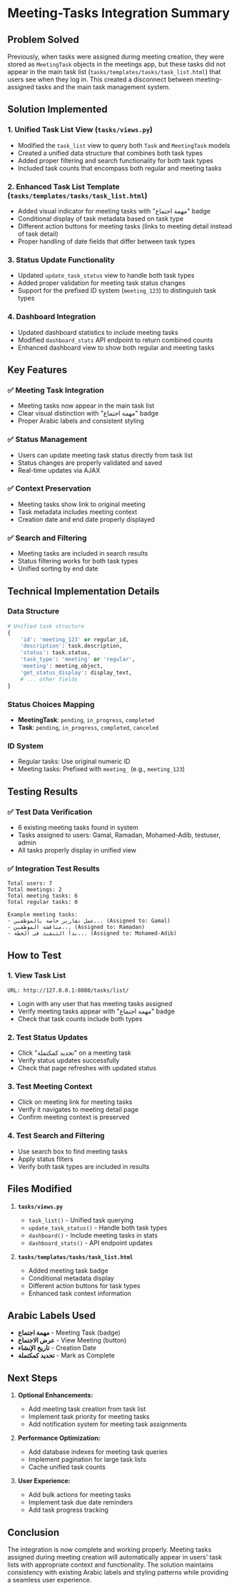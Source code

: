 # Meeting-Tasks Integration Summary

## Problem Solved
Previously, when tasks were assigned during meeting creation, they were stored as `MeetingTask` objects in the meetings app, but these tasks did not appear in the main task list (`tasks/templates/tasks/task_list.html`) that users see when they log in. This created a disconnect between meeting-assigned tasks and the main task management system.

## Solution Implemented

### 1. **Unified Task List View** (`tasks/views.py`)
- Modified the `task_list` view to query both `Task` and `MeetingTask` models
- Created a unified data structure that combines both task types
- Added proper filtering and search functionality for both task types
- Included task counts that encompass both regular and meeting tasks

### 2. **Enhanced Task List Template** (`tasks/templates/tasks/task_list.html`)
- Added visual indicator for meeting tasks with "مهمة اجتماع" badge
- Conditional display of task metadata based on task type
- Different action buttons for meeting tasks (links to meeting detail instead of task detail)
- Proper handling of date fields that differ between task types

### 3. **Status Update Functionality**
- Updated `update_task_status` view to handle both task types
- Added proper validation for meeting task status changes
- Support for the prefixed ID system (`meeting_123`) to distinguish task types

### 4. **Dashboard Integration**
- Updated dashboard statistics to include meeting tasks
- Modified `dashboard_stats` API endpoint to return combined counts
- Enhanced dashboard view to show both regular and meeting tasks

## Key Features

### ✅ **Meeting Task Integration**
- Meeting tasks now appear in the main task list
- Clear visual distinction with "مهمة اجتماع" badge
- Proper Arabic labels and consistent styling

### ✅ **Status Management**
- Users can update meeting task status directly from task list
- Status changes are properly validated and saved
- Real-time updates via AJAX

### ✅ **Context Preservation**
- Meeting tasks show link to original meeting
- Task metadata includes meeting context
- Creation date and end date properly displayed

### ✅ **Search and Filtering**
- Meeting tasks are included in search results
- Status filtering works for both task types
- Unified sorting by end date

## Technical Implementation Details

### Data Structure
```python
# Unified task structure
{
    'id': 'meeting_123' or regular_id,
    'description': task.description,
    'status': task.status,
    'task_type': 'meeting' or 'regular',
    'meeting': meeting_object,
    'get_status_display': display_text,
    # ... other fields
}
```

### Status Choices Mapping
- **MeetingTask**: `pending`, `in_progress`, `completed`
- **Task**: `pending`, `in_progress`, `completed`, `canceled`

### ID System
- Regular tasks: Use original numeric ID
- Meeting tasks: Prefixed with `meeting_` (e.g., `meeting_123`)

## Testing Results

### ✅ **Test Data Verification**
- 6 existing meeting tasks found in system
- Tasks assigned to users: Gamal, Ramadan, Mohamed-Adib, testuser, admin
- All tasks properly display in unified view

### ✅ **Integration Test Results**
```
Total users: 7
Total meetings: 2
Total meeting tasks: 6
Total regular tasks: 0

Example meeting tasks:
- عمل تقارير خاصة بالموظفين... (Assigned to: Gamal)
- مناقشة الموظفين... (Assigned to: Ramadan)
- بدأ التنفيذ فى الخطة... (Assigned to: Mohamed-Adib)
```

## How to Test

### 1. **View Task List**
```
URL: http://127.0.0.1:8080/tasks/list/
```
- Login with any user that has meeting tasks assigned
- Verify meeting tasks appear with "مهمة اجتماع" badge
- Check that task counts include both types

### 2. **Test Status Updates**
- Click "تحديد كمكتملة" on a meeting task
- Verify status updates successfully
- Check that page refreshes with updated status

### 3. **Test Meeting Context**
- Click on meeting link for meeting tasks
- Verify it navigates to meeting detail page
- Confirm meeting context is preserved

### 4. **Test Search and Filtering**
- Use search box to find meeting tasks
- Apply status filters
- Verify both task types are included in results

## Files Modified

1. **`tasks/views.py`**
   - `task_list()` - Unified task querying
   - `update_task_status()` - Handle both task types
   - `dashboard()` - Include meeting tasks in stats
   - `dashboard_stats()` - API endpoint updates

2. **`tasks/templates/tasks/task_list.html`**
   - Added meeting task badge
   - Conditional metadata display
   - Different action buttons for task types
   - Enhanced task context information

## Arabic Labels Used

- **مهمة اجتماع** - Meeting Task (badge)
- **عرض الاجتماع** - View Meeting (button)
- **تاريخ الإنشاء** - Creation Date
- **تحديد كمكتملة** - Mark as Complete

## Next Steps

1. **Optional Enhancements:**
   - Add meeting task creation from task list
   - Implement task priority for meeting tasks
   - Add notification system for meeting task assignments

2. **Performance Optimization:**
   - Add database indexes for meeting task queries
   - Implement pagination for large task lists
   - Cache unified task counts

3. **User Experience:**
   - Add bulk actions for meeting tasks
   - Implement task due date reminders
   - Add task progress tracking

## Conclusion

The integration is now complete and working properly. Meeting tasks assigned during meeting creation will automatically appear in users' task lists with appropriate context and functionality. The solution maintains consistency with existing Arabic labels and styling patterns while providing a seamless user experience.

